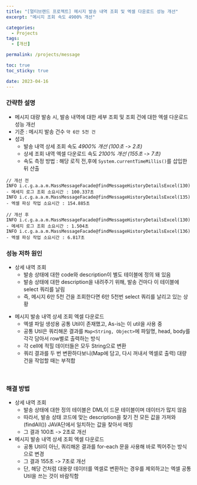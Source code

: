 ```yaml
---
title: "[멀티브랜드 프로젝트] 메시지 발송 내역 조회 및 엑셀 다운로드 성능 개선"
excerpt: "메시지 조회 속도 4900% 개선"

categories:
  - Projects
tags:
  - [개선]

permalink: /projects/message

toc: true
toc_sticky: true

date: 2023-04-16
---
```



### 간략한 설명
- 메시지 대량 발송 시, 발송 내역에 대한 세부 조회 및 조회 건에 대한 엑셀 다운로드 성능 개선
- 기준 : 메시지 발송 건수 `약 6만 5천 건`
- 성과
	- 발송 내역 상세 조회 속도 *4900% 개선 (100초 -> 2초)*
	- 상세 조회 내역 엑셀 다운로드 속도 *2100% 개선 (155초 -> 7초)*
	+ 속도 측정 방법 : 해당 로직 전,후에 `System.currentTimeMillis()`를 삽입한 뒤 산출

```
// 개선 전
INFO i.c.g.a.a.m.MassMessageFacade@findMessageHistoryDetailsExcel(130) - 메세지 로그 조회 소요시간 : 100.337초
INFO i.c.g.a.a.m.MassMessageFacade@findMessageHistoryDetailsExcel(135) - 엑셀 파싱 작업 소요시간 : 154.885초

// 개선 후
INFO i.c.g.a.a.m.MassMessageFacade@findMessageHistoryDetailsExcel(130) - 메세지 로그 조회 소요시간 : 1.504초
INFO i.c.g.a.a.m.MassMessageFacade@findMessageHistoryDetailsExcel(136) - 엑셀 파싱 작업 소요시간 : 6.817초
```
	



### 성능 저하 원인
- 상세 내역 조회
	- 발송 상태에 대한 code와 description이 별도 테이블에 정의 돼 있음
	- 발송 상태에 대한 description을 내려주기 위해, 발송 건마다 이 테이블에 select 쿼리를 날림
	- 즉, 메시지 6만 5천 건을 조회한다면 6만 5천번 select 쿼리를 날리고 있는 상황
* 메시지 발송 내역 상세 조회 엑셀 다운로드
	- 엑셀 파일 생성용 공통 Util이 존재했고, As-is는 이 util을 사용 중
	- 공통 Util은 쿼리해온 결과를 `Map<String, Object>`에 파일명, head, body를 각각 담아서 row별로 출력하는 방식
	- 각 cell에 적힐 데이터들은 모두 String으로 변환
	- 쿼리 결과를 두 번 변환하다보니(Map에 담고, 다시 꺼내서 엑셀로 출력) 대량 건을 작업할 때는 부적합
<br>

### 해결 방법
- 상세 내역 조회
	- 발송 상태에 대한 정의 테이블은 DML이 드문 테이블이며 데이터가 많지 않음
	- 따라서, 발송 상태 코드에 맞는 description을 찾기 전 모든 값을 가져와(findAll()) JAVA단에서 일치하는 값을 찾아서 매칭
	- 그 결과 100초 -> 2초로 개선
- 메시지 발송 내역 상세 조회 엑셀 다운로드
	- 공통 Util이 아닌, 쿼리해온 결과를 for-each 문을 사용해 바로 찍어주는 방식으로 변경
	- 그 결과 155초 -> 7초로 개선
	- 단, 해당 건처럼 대용량 데이터를 엑셀로 변환하는 경우를 제외하고는 엑셀 공통 Util을 쓰는 것이 바람직함
